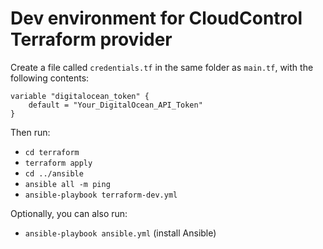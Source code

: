# Dev environment for CloudControl Terraform provider

Create a file called `credentials.tf` in the same folder as `main.tf`, with the following contents:

```hcl
variable "digitalocean_token" {
    default = "Your_DigitalOcean_API_Token"
}
```

Then run:

* `cd terraform`
* `terraform apply`
* `cd ../ansible`
* `ansible all -m ping`
* `ansible-playbook terraform-dev.yml`

Optionally, you can also run:

* `ansible-playbook ansible.yml` (install Ansible)
